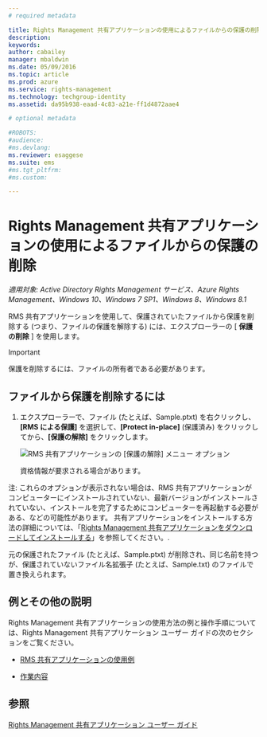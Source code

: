 ```yaml
---
# required metadata

title: Rights Management 共有アプリケーションの使用によるファイルからの保護の削除 | Azure RMS
description:
keywords:
author: cabailey
manager: mbaldwin
ms.date: 05/09/2016
ms.topic: article
ms.prod: azure
ms.service: rights-management
ms.technology: techgroup-identity
ms.assetid: da95b938-eaad-4c83-a21e-ff1d4872aae4

# optional metadata

#ROBOTS:
#audience:
#ms.devlang:
ms.reviewer: esaggese
ms.suite: ems
#ms.tgt_pltfrm:
#ms.custom:

---
```


# Rights Management 共有アプリケーションの使用によるファイルからの保護の削除

*適用対象: Active Directory Rights Management サービス、Azure Rights Management、Windows 10、Windows 7 SP1、Windows 8、Windows 8.1*

RMS 共有アプリケーションを使用して、保護されていたファイルから保護を削除する (つまり、ファイルの保護を解除する) には、エクスプローラーの [ **保護の削除** ] を使用します。

> [!IMPORTANT]
> 保護を削除するには、ファイルの所有者である必要があります。

## ファイルから保護を削除するには

1.  エクスプローラーで、ファイル (たとえば、Sample.ptxt) を右クリックし、**[RMS による保護]** を選択して、**[Protect in-place]** (保護済み) をクリックしてから、**[保護の解除]** をクリックします。

    ![RMS 共有アプリケーションの [保護の解除] メニュー オプション](../media/ADRMS_MSRMSApp_RemoveProtection.png)

    資格情報が要求される場合があります。

注: これらのオプションが表示されない場合は、RMS 共有アプリケーションがコンピューターにインストールされていない、最新バージョンがインストールされていない、インストールを完了するためにコンピューターを再起動する必要がある、などの可能性があります。 共有アプリケーションをインストールする方法の詳細については、「[Rights Management 共有アプリケーションをダウンロードしてインストールする](install-sharing-app.md)」を参照してください。.

元の保護されたファイル (たとえば、Sample.ptxt) が削除され、同じ名前を持つが、保護されていないファイル名拡張子 (たとえば、Sample.txt) のファイルで置き換えられます。

## 例とその他の説明
Rights Management 共有アプリケーションの使用方法の例と操作手順については、Rights Management 共有アプリケーション ユーザー ガイドの次のセクションをご覧ください。

-   [RMS 共有アプリケーションの使用例](sharing-app-user-guide.md#examples-for-using-the-rms-sharing-application)

-   [作業内容](sharing-app-user-guide.md#what-do-you-want-to-do-)

## 参照
[Rights Management 共有アプリケーション ユーザー ガイド](sharing-app-user-guide.md)


<!--HONumber=May16_HO2-->


